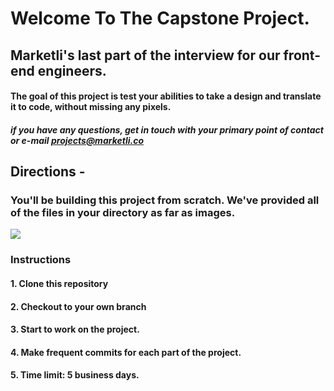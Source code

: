 # Welcome To The Capstone Project.
## Marketli's last part of the interview for our front-end engineers.

#### The goal of this project is test your abilities to take a design and translate it to code, without missing any pixels. 

##### if you have any questions, get in touch with your primary point of contact or e-mail projects@marketli.co

## Directions -
### You'll be building this project from scratch. We've provided all of the files in your directory as far as images. 

<img src="/Users/forresthosten/Documents/marketli-employees/css-test/Capstone Project.png">

### Instructions
#### 1. Clone this repository
#### 2. Checkout to your own branch
#### 3. Start to work on the project.
#### 4. Make frequent commits for each part of the project.
#### 5. Time limit: 5 business days.